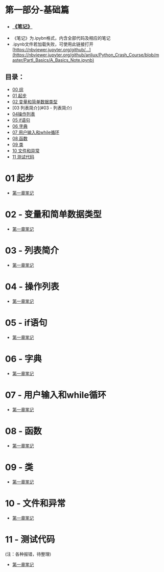 # 第一部分-基础篇

- ### [《笔记》](https://github.com/anliux/Python_Crash_Course/blob/master/PartI_Basics/A_Basics_Note.ipynb)
* 《笔记》为.ipybn格式，内含全部代码及相应的笔记
* .ipynb文件若加载失败，可使用此链接打开 [https://nbviewer.jupyter.org/github/...](https://nbviewer.jupyter.org/github/anliux/Python_Crash_Course/blob/master/PartI_Basics/A_Basics_Note.ipynb)

## 目录：
<!-- GFM-TOC -->
* [00 综](#综)
* [01 起步](#01起步)
* [02 变量和简单数据类型](#02变量和简单数据类型)
* [03 列表简介](#03 - 列表简介)
* [04操作列表](#04操作列表)
* [05 if语句](#05if语句)
* [06 字典](#06字典)
* [07 用户输入和while循环](#07用户输入和while循环)
* [08 函数](#08函数)
* [09 类](#09类)
* [10 文件和异常](#10文件和异常)
* [11 测试代码](#11测试代码)
<!-- GFM-TOC -->

# 01 起步
- [第一章笔记]()


# 02 - 变量和简单数据类型
- [第一章笔记]()



# 03 - 列表简介
- [第一章笔记]()



# 04 - 操作列表
- [第一章笔记]()



# 05 - if语句
- [第一章笔记]()



# 06 - 字典
- [第一章笔记]()



# 07 - 用户输入和while循环
- [第一章笔记]()



# 08 - 函数
- [第一章笔记]()



# 09 - 类
- [第一章笔记]()



# 10 - 文件和异常
- [第一章笔记]()



# 11 - 测试代码  
(注：各种报错，待整理)
- [第一章笔记]()
